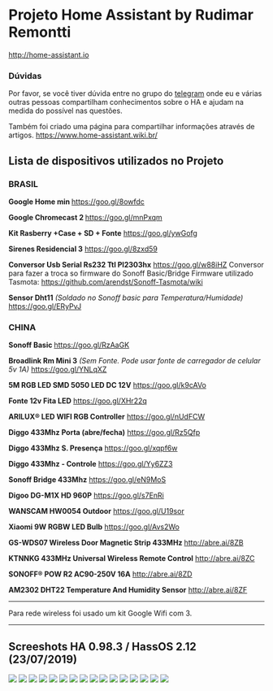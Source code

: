# Projeto Home Assistant by Rudimar Remontti
http://home-assistant.io

<h3>Dúvidas</h3>
Por favor, se você tiver dúvida entre no grupo do <a href="https://t.me/HomeAssistantbrasil">telegram</a> onde eu e várias outras pessoas compartilham conhecimentos sobre o HA e ajudam na medida do possível nas questões.

Também foi criado uma página para compartilhar informações através de artigos. https://www.home-assistant.wiki.br/

<h2>Lista de dispositivos utilizados no Projeto</h2>

<h3>BRASIL</h3>

<b>Google Home min </b>https://goo.gl/8owfdc

<b>Google Chromecast 2 </b> https://goo.gl/mnPxqm

<b>Kit Rasberry +Case + SD + Fonte</b> https://goo.gl/ywGofg

<b>Sirenes Residencial	3</b> https://goo.gl/8zxd59

<b>Conversor Usb Serial Rs232 Ttl Pl2303hx</b> https://goo.gl/w88iHZ
</i> Conversor para fazer a troca so firmware do Sonoff Basic/Bridge
Firmware utilizado Tasmota: https://github.com/arendst/Sonoff-Tasmota/wiki</i>

<b>Sensor Dht11</b> <i>(Soldado no Sonoff basic para Temperatura/Humidade)</i> https://goo.gl/ERyPvJ

<h3>CHINA</h3>

<b>Sonoff Basic </b>https://goo.gl/RzAaGK

<b>Broadlink Rm Mini 3</b> <i>(Sem Fonte. Pode usar fonte de carregador de celular 5v 1A)</i> https://goo.gl/YNLqXZ

<b>5M RGB LED SMD 5050 LED DC 12V</b> https://goo.gl/k9cAVo

<b>Fonte 12v Fita LED</b> https://goo.gl/XHr22q

<b>ARILUX® LED WIFI RGB Controller</b> https://goo.gl/nUdFCW

<b>Diggo 433Mhz Porta (abre/fecha)</b> https://goo.gl/Rz5Qfp

<b>Diggo 433Mhz S. Presença</b> https://goo.gl/xqpf6w

<b>Diggo 433Mhz - Controle</b> https://goo.gl/Yy6ZZ3

<b>Sonoff Bridge 433Mhz</b> https://goo.gl/eN9MoS

<b>Digoo DG-M1X HD 960P</b> https://goo.gl/s7EnRi

<b>WANSCAM HW0054 Outdoor</b> https://goo.gl/U19sor

<b>Xiaomi 9W RGBW LED Bulb</b> https://goo.gl/Avs2Wo

<b>GS-WDS07 Wireless Door Magnetic Strip 433MHz </b> http://abre.ai/8ZB

<b>KTNNKG 433MHz Universal Wireless Remote Control</b> http://abre.ai/8ZC

<b>SONOFF® POW R2 AC90-250V 16A</b> http://abre.ai/8ZD

<b>AM2302 DHT22 Temperature And Humidity Sensor</b> http://abre.ai/8ZF

<hr>
Para rede wireless foi usado um kit Google Wifi com 3.
<hr>
  
<h2>Screeshots HA 0.98.3 / HassOS 2.12 (23/07/2019)</h2>
<img src="https://raw.githubusercontent.com/remontti/MyHa/master/screenshots/1.png">
<img src="https://raw.githubusercontent.com/remontti/MyHa/master/screenshots/2.png">
<img src="https://raw.githubusercontent.com/remontti/MyHa/master/screenshots/3.png">
<img src="https://raw.githubusercontent.com/remontti/MyHa/master/screenshots/4.png">
<img src="https://raw.githubusercontent.com/remontti/MyHa/master/screenshots/5.png">
<img src="https://raw.githubusercontent.com/remontti/MyHa/master/screenshots/6.png">
<img src="https://raw.githubusercontent.com/remontti/MyHa/master/screenshots/7.png">
<img src="https://raw.githubusercontent.com/remontti/MyHa/master/screenshots/8.png">
<img src="https://raw.githubusercontent.com/remontti/MyHa/master/screenshots/9.png">
<img src="https://raw.githubusercontent.com/remontti/MyHa/master/screenshots/10.png">
<img src="https://raw.githubusercontent.com/remontti/MyHa/master/screenshots/13.png">
<img src="https://raw.githubusercontent.com/remontti/MyHa/master/screenshots/14.png">
<img src="https://raw.githubusercontent.com/remontti/MyHa/master/screenshots/15.png">
<img src="https://raw.githubusercontent.com/remontti/MyHa/master/screenshots/16.png">
<img src="https://raw.githubusercontent.com/remontti/MyHa/master/screenshots/17.png">
<img src="https://raw.githubusercontent.com/remontti/MyHa/master/screenshots/18.png">

